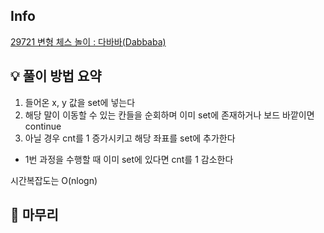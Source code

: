 ## Info
[29721 변형 체스 놀이 : 다바바(Dabbaba)](https://www.acmicpc.net/problem/29721)

## 💡 풀이 방법 요약

1. 들어온 x, y 값을 set에 넣는다
2. 해당 말이 이동할 수 있는 칸들을 순회하며 이미 set에 존재하거나 보드 바깥이면 continue
3. 아닐 경우 cnt를 1 증가시키고 해당 좌표를 set에 추가한다

- 1번 과정을 수행할 때 이미 set에 있다면 cnt를 1 감소한다

시간복잡도는 O(nlogn)


## 🙂 마무리
